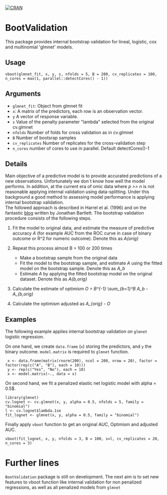 [![CRAN](https://www.r-pkg.org/badges/version/BootValidation)](https://cran.r-project.org/web/packages/BootValidation/index.html)

# BootValidation
This package provides internal bootstrap validation for lineal, logistic, cox and multinomial 'glmnet' models.

## Usage
```
vboot(glmnet_fit, x, y, s, nfolds = 5, B = 200, cv_replicates = 100, n_cores = max(1, parallel::detectCores() - 1))
```
## Arguments
 * `glmnet_fit`: Object from glmnet fit 
 * `x`: A matrix of the predictors, each row is an observation vector.
 * `y`  A vector of response variable.
 * `s`  Value of the penalty parameter "lambda" selected from the original cv.glmnet
 * `nfolds` Number of folds for cross validation as in cv.glmnet
 * `B` Number of bootsrap samples
 * `cv_replicates` Number of replicates for the cross-validation step
 * `n_cores` number of cores to use in parallel. Default detectCores()-1

## Details

Main objective of a predictive model is to provide accurated predictions of a new observations. Unfortunately we don´t know how well the model performs. In addition, at the current era of omic data where *p >> n* is not reasonable applying internal validation using data-splitting. Under this background a good method to assessing model performance is applying internal bootstrap validation.                                                                                             
The followed approach is described in Harrel et al. (1996) and on the fantastic [blog](http://thestatsgeek.com/2014/10/04/adjusting-for-optimismoverfitting-in-measures-of-predictive-ability-using-bootstrapping/) written by Jonathan Bartlett. The bootstrap validation procedure consists of the following steps.

   1. Fit the model to original data, and estimate the measure of predictive accuracy *A* (for example AUC from the ROC curve in case of binary outcome or R^2 for numeric outcome). Denote this as *A{orig}*
   2. Repeat this process almost B = 100 or 200 times
      *   Make a bootstrap sample from the original data
      *   Fit the model to the bootstrap sample, and estimate *A* using the fitted model on the bootstrap sample. Denote this as *A_b*
      *   Estimate *A* by applying the fitted bootstrap model on the original dataset. Denote this as *A{b,orig}*
      
   3. Calculate the estimate of optimism *O = B^{-1} \sum_{b=1}^B A_b - A_{b,orig}*
   4. Calculate the optimism adjusted as *A_{orig} - O* 

## Examples

The following example applies internal bootstrap validation on `glmnet` logistic regression. 

 On one hand, we create `data.frame` (`x`) storing the predictors, and `y` the binary outcome. `model.matrix` is required to `glmnet` function. 
```{r}
 x <- data.frame(matrix(rnorm(200), ncol = 200, nrow = 20), factor = factor(rep(c("A", "B"), each = 10)))
 y <- rep(c("Yes", "No"), each = 10)
 x <- model.matrix(~., data = x)
 ```
 On second hand, we fit a penalized elastic net logistic model with alpha = 0.5$. 
 
 ```{r}
 library(glmnet)
 cv.lognet <- cv.glmnet(x, y, alpha = 0.5, nfolds = 5, family = "binomial")
 l <- cv.lognet$lambda.1se
 fit_lognet <- glmnet(x, y, alpha = 0.5, family = "binomial")
 ```
 Finally apply `vboot` function to get an original AUC, Optimism and adjusted AUC. 
 
 ```{r}
 vboot(fit_lognet, x, y, nfolds = 3, B = 100, s=l, cv_replicates = 20, n_cores = 3)
```

# Further lines

`BootValidation` package is still on development. The next aim is to set new features to vboot function like internal validation for non penalized regressions, as well as all penalized models from `glmnet`
